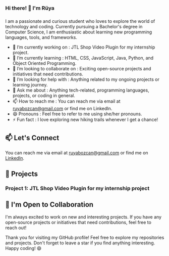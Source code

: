 ### Hi there! 👋 I'm Rüya
### 

I am a passionate and curious student who loves to explore the world of technology and coding. Currently pursuing a Bachelor's degree in Computer Science, I am enthusiastic about learning new programming languages, tools, and frameworks.

- 🔭 I’m currently working on :  JTL Shop Video Plugin for my internship project.
- 🌱 I’m currently learning : HTML, CSS, JavaScript, Java, Python, and Object Oriented Programming.
- 👯 I’m looking to collaborate on : Exciting open-source projects and initiatives that need contributions.
- 🤔 I’m looking for help with : Anything related to my ongoing projects or learning journey.
- 💬 Ask me about : Anything tech-related, programming languages, projects, or coding in general.
- 📫 How to reach me : You can reach me via email at ruyabozcan@gmail.com or find me on LinkedIn.
- 😄 Pronouns : Feel free to refer to me using she/her pronouns.
- ⚡ Fun fact : I love exploring new hiking trails whenever I get a chance!

## 📫 Let's Connect

You can reach me via email at ruyabozcan@gmail.com or find me on [LinkedIn](https://www.linkedin.com/in/r%C3%BCya-bozcan-436425255/).

## 🔭 Projects

### Project 1: JTL Shop Video Plugin for my internship project

## 🤝 I'm Open to Collaboration

I'm always excited to work on new and interesting projects. If you have any open-source projects or initiatives that need contributions, feel free to reach out!

Thank you for visiting my GitHub profile! Feel free to explore my repositories and projects. Don't forget to leave a star if you find anything interesting. Happy coding! 😄
